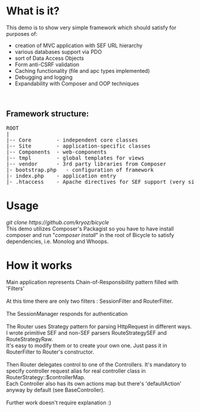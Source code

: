 <h1>What is it?</h1>
This demo is to show very simple framework which should satisfy for purposes of:
<ul>
<li>creation of MVC application with SEF URL hierarchy</li>
<li>various databases support via PDO</li>
<li>sort of Data Access Objects</li>
<li>Form anti-CSRF validation</li>
<li>Caching functionality (file and apc types implemented)</li>
<li>Debugging and logging</li>
<li>Expandability with Composer and OOP techniques</li>
</ul>

<br>
<h2>Framework structure:</h2>
<pre>
ROOT
|
|-- Core        - independent core classes
|-- Site        - application-specific classes
|-- Components  - web-components
|-- tmpl        - global templates for views
|-- vendor      - 3rd party libraries from Composer
|- bootstrap.php   - configuration of framework
|- index.php    - application entry
|- .htaccess    - Apache directives for SEF support (very simple and easily can be rewritten for nginx)
</pre>

<h1>Usage</h1>
<i>git clone https://github.com/kryoz/bicycle</i><br>
This demo utilizes Composer's Packagist so you have to have install composer and run "<i>composer install</i>"
in the root of Bicycle to satisfy dependencies, i.e. Monolog and Whoops.

<h1>How it works</h1>
Main application represents Chain-of-Responsibility pattern filled with 'Filters'<br><br>
At this time there are only two filters : SessionFilter and RouterFilter. <br><br>
The SessionManager responds for authentication<br><br>
The Router uses Strategy pattern for parsing HttpRequest in different ways.<br>
I wrote primitive SEF and non-SEF parsers RouteStrategySEF and RouteStrategyRaw.<br>
It's easy to modify them or to create your own one. Just pass it in RouterFilter to Router's constructor.<br><br>
Then Router delegates control to one of the Controllers. It's mandatory to specify controller request alias for real controller class in RouterStrategy::$controllerMap.<br>
Each Controller also has its own actions map but there's 'defaultAction' anyway by default (see BaseController).<br><br>
Further work doesn't require explanation :)
